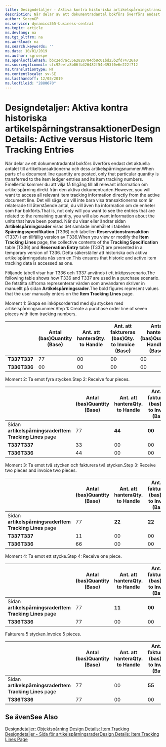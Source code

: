 ```yaml
---
title: Designdetaljer - Aktiva kontra historiska artikelspårningstransaktioner | Microsoft Docs
description: När delar av ett dokumentradantal bokförs överförs endast det aktuella antalet till artikeltransaktionerna och dess artikelspårningsnummer. Emellertid kommer du att vilja få tillgång till all relevant information om artikelspårning direkt från den aktiva dokumentraden. Det vill säga, du vill inte bara visa transaktionerna som är relaterade till återstående antal, du vill även ha information om de enheter som har bokförts. När du visar eller ändrar sidan **Artikelspårningsrader** visas det samlade innehållet i tabellen **Spårningsspecifikation** (T336) och tabellen **Reservationstransaktion** (T337) i en tillfällig version av T336. Detta säkerställer att historiska och aktiva artikelspårningsdata nås som en.
author: SorenGP
ms.service: dynamics365-business-central
ms.topic: article
ms.devlang: na
ms.tgt_pltfrm: na
ms.workload: na
ms.search.keywords: ''
ms.date: 10/01/2019
ms.author: sgroespe
ms.openlocfilehash: bbc2ed7ac5562820784db8c01bd25b2fd74726a0
ms.sourcegitcommit: cfc92eefa8b06fb426482f54e393f0e6e222f712
ms.translationtype: HT
ms.contentlocale: sv-SE
ms.lasthandoff: 12/03/2019
ms.locfileid: "2880670"
---
```

# <a name="design-details-active-versus-historic-item-tracking-entries"></a><span data-ttu-id="15904-107">Designdetaljer: Aktiva kontra historiska artikelspårningstransaktioner</span><span class="sxs-lookup"><span data-stu-id="15904-107">Design Details: Active versus Historic Item Tracking Entries</span></span>
<span data-ttu-id="15904-108">När delar av ett dokumentradantal bokförs överförs endast det aktuella antalet till artikeltransaktionerna och dess artikelspårningsnummer.</span><span class="sxs-lookup"><span data-stu-id="15904-108">When parts of a document line quantity are posted, only that particular quantity is transferred to the item ledger entries and its item tracking numbers.</span></span> <span data-ttu-id="15904-109">Emellertid kommer du att vilja få tillgång till all relevant information om artikelspårning direkt från den aktiva dokumentraden.</span><span class="sxs-lookup"><span data-stu-id="15904-109">However, you will want to access all relevant item tracking information directly from the active document line.</span></span> <span data-ttu-id="15904-110">Det vill säga, du vill inte bara visa transaktionerna som är relaterade till återstående antal, du vill även ha information om de enheter som har bokförts.</span><span class="sxs-lookup"><span data-stu-id="15904-110">That is, not only will you want to see the entries that are related to the remaining quantity, you will also want information about the units that have been posted.</span></span> <span data-ttu-id="15904-111">När du visar eller ändrar sidan **Artikelspårningsrader** visas det samlade innehållet i tabellen **Spårningsspecifikation** (T336) och tabellen **Reservationstransaktion** (T337) i en tillfällig version av T336.</span><span class="sxs-lookup"><span data-stu-id="15904-111">When you view or modify the **Item Tracking Lines** page, the collective contents of the **Tracking Specification** table (T336) and **Reservation Entry** table (T337) are presented in a temporary version of T336.</span></span> <span data-ttu-id="15904-112">Detta säkerställer att historiska och aktiva artikelspårningsdata nås som en.</span><span class="sxs-lookup"><span data-stu-id="15904-112">This ensures that historic and active item tracking data is accessed as one.</span></span>  

 <span data-ttu-id="15904-113">Följande tabell visar hur T336 och T337 används i ett inköpsscenario.</span><span class="sxs-lookup"><span data-stu-id="15904-113">The following table shows how T336 and T337 are used in a purchase scenario.</span></span> <span data-ttu-id="15904-114">De fetstilta siffrorna representerar värden som användaren skriver in manuellt på sidan **Artikelspårningsrader**.</span><span class="sxs-lookup"><span data-stu-id="15904-114">The bold figures represent values that the user manually enters on the **Item Tracking Lines** page.</span></span>  

 <span data-ttu-id="15904-115">Moment 1: Skapa en inköpsorderrad med sju stycken med artikelspårningsnummer.</span><span class="sxs-lookup"><span data-stu-id="15904-115">Step 1: Create a purchase order line of seven pieces with item tracking numbers.</span></span>  

||<span data-ttu-id="15904-116">**Antal (bas)**</span><span class="sxs-lookup"><span data-stu-id="15904-116">**Quantity (Base)**</span></span>|<span data-ttu-id="15904-117">**Ant. att hantera**</span><span class="sxs-lookup"><span data-stu-id="15904-117">**Qty. to Handle**</span></span>|<span data-ttu-id="15904-118">**Ant. att faktureras (bas)**</span><span class="sxs-lookup"><span data-stu-id="15904-118">**Qty. to Invoice (Base)**</span></span>|<span data-ttu-id="15904-119">**Antal hanterat (bas)**</span><span class="sxs-lookup"><span data-stu-id="15904-119">**Quantity Handled (Base)**</span></span>|<span data-ttu-id="15904-120">**Antal fakturerat (bas)**</span><span class="sxs-lookup"><span data-stu-id="15904-120">**Quantity Invoiced (Base)**</span></span>|  
|-|----------------------------------------------|--------------------------------------------|------------------------------------------------------|-------------------------------------------------------|--------------------------------------------------------|  
|<span data-ttu-id="15904-121">**T337**</span><span class="sxs-lookup"><span data-stu-id="15904-121">**T337**</span></span>|<span data-ttu-id="15904-122">7</span><span class="sxs-lookup"><span data-stu-id="15904-122">7</span></span>|<span data-ttu-id="15904-123">0</span><span class="sxs-lookup"><span data-stu-id="15904-123">0</span></span>|<span data-ttu-id="15904-124">0</span><span class="sxs-lookup"><span data-stu-id="15904-124">0</span></span>|<span data-ttu-id="15904-125">0</span><span class="sxs-lookup"><span data-stu-id="15904-125">0</span></span>|<span data-ttu-id="15904-126">0</span><span class="sxs-lookup"><span data-stu-id="15904-126">0</span></span>|  
|<span data-ttu-id="15904-127">**T336**</span><span class="sxs-lookup"><span data-stu-id="15904-127">**T336**</span></span>|<span data-ttu-id="15904-128">0</span><span class="sxs-lookup"><span data-stu-id="15904-128">0</span></span>|<span data-ttu-id="15904-129">0</span><span class="sxs-lookup"><span data-stu-id="15904-129">0</span></span>|<span data-ttu-id="15904-130">0</span><span class="sxs-lookup"><span data-stu-id="15904-130">0</span></span>|<span data-ttu-id="15904-131">0</span><span class="sxs-lookup"><span data-stu-id="15904-131">0</span></span>|<span data-ttu-id="15904-132">0</span><span class="sxs-lookup"><span data-stu-id="15904-132">0</span></span>|  

 <span data-ttu-id="15904-133">Moment 2: Ta emot fyra stycken.</span><span class="sxs-lookup"><span data-stu-id="15904-133">Step 2: Receive four pieces.</span></span>  

||<span data-ttu-id="15904-134">**Antal (bas)**</span><span class="sxs-lookup"><span data-stu-id="15904-134">**Quantity (Base)**</span></span>|<span data-ttu-id="15904-135">**Ant. att hantera**</span><span class="sxs-lookup"><span data-stu-id="15904-135">**Qty. to Handle**</span></span>|<span data-ttu-id="15904-136">**Ant. att faktureras (bas)**</span><span class="sxs-lookup"><span data-stu-id="15904-136">**Qty. to Invoice (Base)**</span></span>|<span data-ttu-id="15904-137">**Antal hanterat (bas)**</span><span class="sxs-lookup"><span data-stu-id="15904-137">**Quantity Handled (Base)**</span></span>|<span data-ttu-id="15904-138">**Antal fakturerat (bas)**</span><span class="sxs-lookup"><span data-stu-id="15904-138">**Quantity Invoiced (Base)**</span></span>|  
|-|----------------------------------------------|--------------------------------------------|------------------------------------------------------|-------------------------------------------------------|--------------------------------------------------------|  
|<span data-ttu-id="15904-139">Sidan **artikelspårningsrader**</span><span class="sxs-lookup"><span data-stu-id="15904-139">**Item Tracking Lines** page</span></span>|<span data-ttu-id="15904-140">7</span><span class="sxs-lookup"><span data-stu-id="15904-140">7</span></span>|<span data-ttu-id="15904-141">**4**</span><span class="sxs-lookup"><span data-stu-id="15904-141">**4**</span></span>|<span data-ttu-id="15904-142">**0**</span><span class="sxs-lookup"><span data-stu-id="15904-142">**0**</span></span>|<span data-ttu-id="15904-143">0</span><span class="sxs-lookup"><span data-stu-id="15904-143">0</span></span>|<span data-ttu-id="15904-144">0</span><span class="sxs-lookup"><span data-stu-id="15904-144">0</span></span>|  
|<span data-ttu-id="15904-145">**T337**</span><span class="sxs-lookup"><span data-stu-id="15904-145">**T337**</span></span>|<span data-ttu-id="15904-146">3</span><span class="sxs-lookup"><span data-stu-id="15904-146">3</span></span>|<span data-ttu-id="15904-147">0</span><span class="sxs-lookup"><span data-stu-id="15904-147">0</span></span>|<span data-ttu-id="15904-148">0</span><span class="sxs-lookup"><span data-stu-id="15904-148">0</span></span>|<span data-ttu-id="15904-149">0</span><span class="sxs-lookup"><span data-stu-id="15904-149">0</span></span>|<span data-ttu-id="15904-150">0</span><span class="sxs-lookup"><span data-stu-id="15904-150">0</span></span>|  
|<span data-ttu-id="15904-151">**T336**</span><span class="sxs-lookup"><span data-stu-id="15904-151">**T336**</span></span>|<span data-ttu-id="15904-152">4</span><span class="sxs-lookup"><span data-stu-id="15904-152">4</span></span>|<span data-ttu-id="15904-153">0</span><span class="sxs-lookup"><span data-stu-id="15904-153">0</span></span>|<span data-ttu-id="15904-154">0</span><span class="sxs-lookup"><span data-stu-id="15904-154">0</span></span>|<span data-ttu-id="15904-155">4</span><span class="sxs-lookup"><span data-stu-id="15904-155">4</span></span>|<span data-ttu-id="15904-156">0</span><span class="sxs-lookup"><span data-stu-id="15904-156">0</span></span>|  

 <span data-ttu-id="15904-157">Moment 3: Ta emot två stycken och fakturera två stycken.</span><span class="sxs-lookup"><span data-stu-id="15904-157">Step 3: Receive two pieces and invoice two pieces.</span></span>  

||<span data-ttu-id="15904-158">**Antal (bas)**</span><span class="sxs-lookup"><span data-stu-id="15904-158">**Quantity (Base)**</span></span>|<span data-ttu-id="15904-159">**Ant. att hantera**</span><span class="sxs-lookup"><span data-stu-id="15904-159">**Qty. to Handle**</span></span>|<span data-ttu-id="15904-160">**Ant. att faktureras (bas)**</span><span class="sxs-lookup"><span data-stu-id="15904-160">**Qty. to Invoice (Base)**</span></span>|<span data-ttu-id="15904-161">**Antal hanterat (bas)**</span><span class="sxs-lookup"><span data-stu-id="15904-161">**Quantity Handled (Base)**</span></span>|<span data-ttu-id="15904-162">**Antal fakturerat (bas)**</span><span class="sxs-lookup"><span data-stu-id="15904-162">**Quantity Invoiced (Base)**</span></span>|  
|-|----------------------------------------------|--------------------------------------------|------------------------------------------------------|-------------------------------------------------------|--------------------------------------------------------|  
|<span data-ttu-id="15904-163">Sidan **artikelspårningsrader**</span><span class="sxs-lookup"><span data-stu-id="15904-163">**Item Tracking Lines** page</span></span>|<span data-ttu-id="15904-164">7</span><span class="sxs-lookup"><span data-stu-id="15904-164">7</span></span>|<span data-ttu-id="15904-165">**2**</span><span class="sxs-lookup"><span data-stu-id="15904-165">**2**</span></span>|<span data-ttu-id="15904-166">**2**</span><span class="sxs-lookup"><span data-stu-id="15904-166">**2**</span></span>|<span data-ttu-id="15904-167">4</span><span class="sxs-lookup"><span data-stu-id="15904-167">4</span></span>|<span data-ttu-id="15904-168">0</span><span class="sxs-lookup"><span data-stu-id="15904-168">0</span></span>|  
|<span data-ttu-id="15904-169">**T337**</span><span class="sxs-lookup"><span data-stu-id="15904-169">**T337**</span></span>|<span data-ttu-id="15904-170">1</span><span class="sxs-lookup"><span data-stu-id="15904-170">1</span></span>|<span data-ttu-id="15904-171">0</span><span class="sxs-lookup"><span data-stu-id="15904-171">0</span></span>|<span data-ttu-id="15904-172">0</span><span class="sxs-lookup"><span data-stu-id="15904-172">0</span></span>|<span data-ttu-id="15904-173">0</span><span class="sxs-lookup"><span data-stu-id="15904-173">0</span></span>|<span data-ttu-id="15904-174">0</span><span class="sxs-lookup"><span data-stu-id="15904-174">0</span></span>|  
|<span data-ttu-id="15904-175">**T336**</span><span class="sxs-lookup"><span data-stu-id="15904-175">**T336**</span></span>|<span data-ttu-id="15904-176">6</span><span class="sxs-lookup"><span data-stu-id="15904-176">6</span></span>|<span data-ttu-id="15904-177">0</span><span class="sxs-lookup"><span data-stu-id="15904-177">0</span></span>|<span data-ttu-id="15904-178">0</span><span class="sxs-lookup"><span data-stu-id="15904-178">0</span></span>|<span data-ttu-id="15904-179">6</span><span class="sxs-lookup"><span data-stu-id="15904-179">6</span></span>|<span data-ttu-id="15904-180">2</span><span class="sxs-lookup"><span data-stu-id="15904-180">2</span></span>|  

 <span data-ttu-id="15904-181">Moment 4: Ta emot ett stycke.</span><span class="sxs-lookup"><span data-stu-id="15904-181">Step 4: Receive one piece.</span></span>  

||<span data-ttu-id="15904-182">**Antal (bas)**</span><span class="sxs-lookup"><span data-stu-id="15904-182">**Quantity (Base)**</span></span>|<span data-ttu-id="15904-183">**Ant. att hantera**</span><span class="sxs-lookup"><span data-stu-id="15904-183">**Qty. to Handle**</span></span>|<span data-ttu-id="15904-184">**Ant. att faktureras (bas)**</span><span class="sxs-lookup"><span data-stu-id="15904-184">**Qty. to Invoice (Base)**</span></span>|<span data-ttu-id="15904-185">**Antal hanterat (bas)**</span><span class="sxs-lookup"><span data-stu-id="15904-185">**Quantity Handled (Base)**</span></span>|<span data-ttu-id="15904-186">**Antal fakturerat (bas)**</span><span class="sxs-lookup"><span data-stu-id="15904-186">**Quantity Invoiced (Base)**</span></span>|  
|-|----------------------------------------------|--------------------------------------------|------------------------------------------------------|-------------------------------------------------------|--------------------------------------------------------|  
|<span data-ttu-id="15904-187">Sidan **artikelspårningsrader**</span><span class="sxs-lookup"><span data-stu-id="15904-187">**Item Tracking Lines** page</span></span>|<span data-ttu-id="15904-188">7</span><span class="sxs-lookup"><span data-stu-id="15904-188">7</span></span>|<span data-ttu-id="15904-189">**1**</span><span class="sxs-lookup"><span data-stu-id="15904-189">**1**</span></span>|<span data-ttu-id="15904-190">**0**</span><span class="sxs-lookup"><span data-stu-id="15904-190">**0**</span></span>|<span data-ttu-id="15904-191">6</span><span class="sxs-lookup"><span data-stu-id="15904-191">6</span></span>|<span data-ttu-id="15904-192">2</span><span class="sxs-lookup"><span data-stu-id="15904-192">2</span></span>|  
|<span data-ttu-id="15904-193">**T336**</span><span class="sxs-lookup"><span data-stu-id="15904-193">**T336**</span></span>|<span data-ttu-id="15904-194">7</span><span class="sxs-lookup"><span data-stu-id="15904-194">7</span></span>|<span data-ttu-id="15904-195">0</span><span class="sxs-lookup"><span data-stu-id="15904-195">0</span></span>|<span data-ttu-id="15904-196">0</span><span class="sxs-lookup"><span data-stu-id="15904-196">0</span></span>|<span data-ttu-id="15904-197">7</span><span class="sxs-lookup"><span data-stu-id="15904-197">7</span></span>|<span data-ttu-id="15904-198">2</span><span class="sxs-lookup"><span data-stu-id="15904-198">2</span></span>|  

 <span data-ttu-id="15904-199">Fakturera 5 stycken.</span><span class="sxs-lookup"><span data-stu-id="15904-199">Invoice 5 pieces.</span></span>  

||<span data-ttu-id="15904-200">**Antal (bas)**</span><span class="sxs-lookup"><span data-stu-id="15904-200">**Quantity (Base)**</span></span>|<span data-ttu-id="15904-201">**Ant. att hantera**</span><span class="sxs-lookup"><span data-stu-id="15904-201">**Qty. to Handle**</span></span>|<span data-ttu-id="15904-202">**Ant. att faktureras (bas)**</span><span class="sxs-lookup"><span data-stu-id="15904-202">**Qty. to Invoice (Base)**</span></span>|<span data-ttu-id="15904-203">**Antal hanterat (bas)**</span><span class="sxs-lookup"><span data-stu-id="15904-203">**Quantity Handled (Base)**</span></span>|<span data-ttu-id="15904-204">**Antal fakturerat (bas)**</span><span class="sxs-lookup"><span data-stu-id="15904-204">**Quantity Invoiced (Base)**</span></span>|  
|-|----------------------------------------------|--------------------------------------------|------------------------------------------------------|-------------------------------------------------------|--------------------------------------------------------|  
|<span data-ttu-id="15904-205">Sidan **artikelspårningsrader**</span><span class="sxs-lookup"><span data-stu-id="15904-205">**Item Tracking Lines** page</span></span>|<span data-ttu-id="15904-206">7</span><span class="sxs-lookup"><span data-stu-id="15904-206">7</span></span>|<span data-ttu-id="15904-207">0</span><span class="sxs-lookup"><span data-stu-id="15904-207">0</span></span>|<span data-ttu-id="15904-208">**5**</span><span class="sxs-lookup"><span data-stu-id="15904-208">**5**</span></span>|<span data-ttu-id="15904-209">7</span><span class="sxs-lookup"><span data-stu-id="15904-209">7</span></span>|<span data-ttu-id="15904-210">2</span><span class="sxs-lookup"><span data-stu-id="15904-210">2</span></span>|  
|<span data-ttu-id="15904-211">**T336**</span><span class="sxs-lookup"><span data-stu-id="15904-211">**T336**</span></span>|<span data-ttu-id="15904-212">7</span><span class="sxs-lookup"><span data-stu-id="15904-212">7</span></span>|<span data-ttu-id="15904-213">0</span><span class="sxs-lookup"><span data-stu-id="15904-213">0</span></span>|<span data-ttu-id="15904-214">0</span><span class="sxs-lookup"><span data-stu-id="15904-214">0</span></span>|<span data-ttu-id="15904-215">7</span><span class="sxs-lookup"><span data-stu-id="15904-215">7</span></span>|<span data-ttu-id="15904-216">7</span><span class="sxs-lookup"><span data-stu-id="15904-216">7</span></span>|  

## <a name="see-also"></a><span data-ttu-id="15904-217">Se även</span><span class="sxs-lookup"><span data-stu-id="15904-217">See Also</span></span>  
 <span data-ttu-id="15904-218">[Designdetaljer: Objektspårning](design-details-item-tracking.md) </span><span class="sxs-lookup"><span data-stu-id="15904-218">[Design Details: Item Tracking](design-details-item-tracking.md) </span></span>  
 [<span data-ttu-id="15904-219">Designdetaljer - Sida för artikelspårningsrader</span><span class="sxs-lookup"><span data-stu-id="15904-219">Design Details: Item Tracking Lines Page</span></span>](design-details-item-tracking-lines-window.md)
